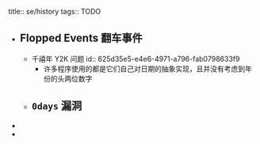 title:: se/history
tags:: TODO

- ## Flopped Events 翻车事件
  - 千禧年 Y2K 问题
    id:: 625d35e5-e4e6-4971-a796-fab0798633f9
    - 许多程序使用的都是它们自己对日期的抽象实现，且并没有考虑到年份的头两位数字
  - `0days` 漏洞
    -
-
-